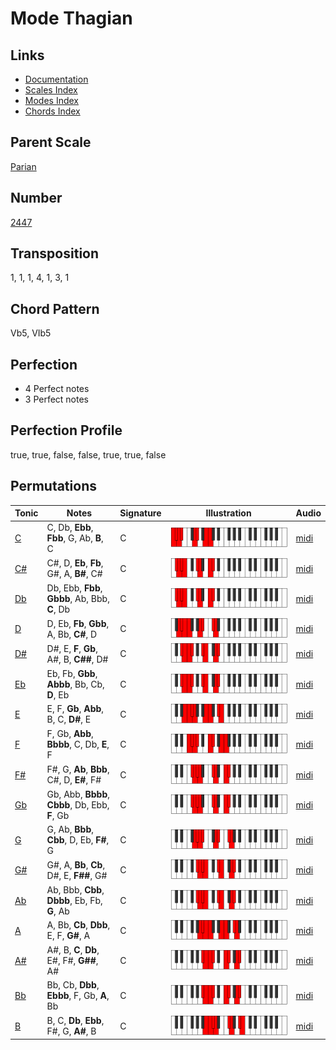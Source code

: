 # Mode Thagian

## Links

- [Documentation](README.md)
- [Scales Index](Scales.md)
- [Modes Index](Modes.md)
- [Chords Index](Chords.md)

## Parent Scale

[Parian](ScaleParian.md)

## Number

[2447](https://ianring.com/musictheory/scales/2447)

## Transposition

1, 1, 1, 4, 1, 3, 1

## Chord Pattern

Vb5, VIb5

## Perfection

- 4 Perfect notes
- 3 Perfect notes

## Perfection Profile

true, true, false, false, true, true, false

## Permutations

| Tonic | Notes | Signature | Illustration | Audio |
|-------|-------|-----------|--------------|-------|
| [C](ModeCNaturalThagian.md) | C, Db, **Ebb**, **Fbb**, G, Ab, **B**, C | C | ![CNaturalThagian](ModeCNaturalThagian.png) | [midi](https://github.com/edipermadi/music/blob/main/docs/ModeCNaturalThagian.mid?raw=true) |
| [C#](ModeCSharpThagian.md) | C#, D, **Eb**, **Fb**, G#, A, **B#**, C# | C | ![CSharpThagian](ModeCSharpThagian.png) | [midi](https://github.com/edipermadi/music/blob/main/docs/ModeCSharpThagian.mid?raw=true) |
| [Db](ModeDFlatThagian.md) | Db, Ebb, **Fbb**, **Gbbb**, Ab, Bbb, **C**, Db | C | ![DFlatThagian](ModeDFlatThagian.png) | [midi](https://github.com/edipermadi/music/blob/main/docs/ModeDFlatThagian.mid?raw=true) |
| [D](ModeDNaturalThagian.md) | D, Eb, **Fb**, **Gbb**, A, Bb, **C#**, D | C | ![DNaturalThagian](ModeDNaturalThagian.png) | [midi](https://github.com/edipermadi/music/blob/main/docs/ModeDNaturalThagian.mid?raw=true) |
| [D#](ModeDSharpThagian.md) | D#, E, **F**, **Gb**, A#, B, **C##**, D# | C | ![DSharpThagian](ModeDSharpThagian.png) | [midi](https://github.com/edipermadi/music/blob/main/docs/ModeDSharpThagian.mid?raw=true) |
| [Eb](ModeEFlatThagian.md) | Eb, Fb, **Gbb**, **Abbb**, Bb, Cb, **D**, Eb | C | ![EFlatThagian](ModeEFlatThagian.png) | [midi](https://github.com/edipermadi/music/blob/main/docs/ModeEFlatThagian.mid?raw=true) |
| [E](ModeENaturalThagian.md) | E, F, **Gb**, **Abb**, B, C, **D#**, E | C | ![ENaturalThagian](ModeENaturalThagian.png) | [midi](https://github.com/edipermadi/music/blob/main/docs/ModeENaturalThagian.mid?raw=true) |
| [F](ModeFNaturalThagian.md) | F, Gb, **Abb**, **Bbbb**, C, Db, **E**, F | C | ![FNaturalThagian](ModeFNaturalThagian.png) | [midi](https://github.com/edipermadi/music/blob/main/docs/ModeFNaturalThagian.mid?raw=true) |
| [F#](ModeFSharpThagian.md) | F#, G, **Ab**, **Bbb**, C#, D, **E#**, F# | C | ![FSharpThagian](ModeFSharpThagian.png) | [midi](https://github.com/edipermadi/music/blob/main/docs/ModeFSharpThagian.mid?raw=true) |
| [Gb](ModeGFlatThagian.md) | Gb, Abb, **Bbbb**, **Cbbb**, Db, Ebb, **F**, Gb | C | ![GFlatThagian](ModeGFlatThagian.png) | [midi](https://github.com/edipermadi/music/blob/main/docs/ModeGFlatThagian.mid?raw=true) |
| [G](ModeGNaturalThagian.md) | G, Ab, **Bbb**, **Cbb**, D, Eb, **F#**, G | C | ![GNaturalThagian](ModeGNaturalThagian.png) | [midi](https://github.com/edipermadi/music/blob/main/docs/ModeGNaturalThagian.mid?raw=true) |
| [G#](ModeGSharpThagian.md) | G#, A, **Bb**, **Cb**, D#, E, **F##**, G# | C | ![GSharpThagian](ModeGSharpThagian.png) | [midi](https://github.com/edipermadi/music/blob/main/docs/ModeGSharpThagian.mid?raw=true) |
| [Ab](ModeAFlatThagian.md) | Ab, Bbb, **Cbb**, **Dbbb**, Eb, Fb, **G**, Ab | C | ![AFlatThagian](ModeAFlatThagian.png) | [midi](https://github.com/edipermadi/music/blob/main/docs/ModeAFlatThagian.mid?raw=true) |
| [A](ModeANaturalThagian.md) | A, Bb, **Cb**, **Dbb**, E, F, **G#**, A | C | ![ANaturalThagian](ModeANaturalThagian.png) | [midi](https://github.com/edipermadi/music/blob/main/docs/ModeANaturalThagian.mid?raw=true) |
| [A#](ModeASharpThagian.md) | A#, B, **C**, **Db**, E#, F#, **G##**, A# | C | ![ASharpThagian](ModeASharpThagian.png) | [midi](https://github.com/edipermadi/music/blob/main/docs/ModeASharpThagian.mid?raw=true) |
| [Bb](ModeBFlatThagian.md) | Bb, Cb, **Dbb**, **Ebbb**, F, Gb, **A**, Bb | C | ![BFlatThagian](ModeBFlatThagian.png) | [midi](https://github.com/edipermadi/music/blob/main/docs/ModeBFlatThagian.mid?raw=true) |
| [B](ModeBNaturalThagian.md) | B, C, **Db**, **Ebb**, F#, G, **A#**, B | C | ![BNaturalThagian](ModeBNaturalThagian.png) | [midi](https://github.com/edipermadi/music/blob/main/docs/ModeBNaturalThagian.mid?raw=true) |
